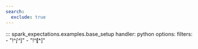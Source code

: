 ```yaml
---
search:
  exclude: true
---
```


::: spark_expectations.examples.base_setup
    handler: python
    options:
        filters:
            - "!^_[^_]"
            - "!^__[^__]"
        